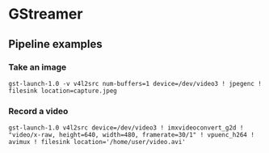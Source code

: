 # GStreamer

## Pipeline examples

### Take an image
```
gst-launch-1.0 -v v4l2src num-buffers=1 device=/dev/video3 ! jpegenc ! filesink location=capture.jpeg
```

### Record a video
```
gst-launch-1.0 v4l2src device=/dev/video3 ! imxvideoconvert_g2d ! "video/x-raw, height=640, width=480, framerate=30/1" ! vpuenc_h264 ! avimux ! filesink location='/home/user/video.avi'
```